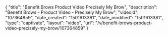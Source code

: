 {
    "title": "Benefit Brows  Product Video  Precisely My Brow",
    "description": "Benefit Brows - Product Video - Precisely My Brow",
    "videoid": "107364859",
    "date_created": "1501613381",
    "date_modified": "1501613381",
    "type": "captivate",
    "layout": "video",
    "url": "\/v\/benefit-brows-product-video-precisely-my-brow\/107364859"
}